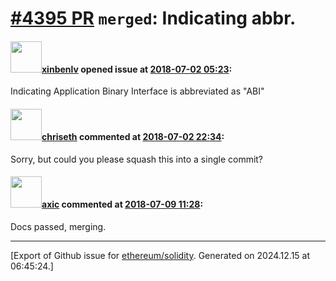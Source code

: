 # [\#4395 PR](https://github.com/ethereum/solidity/pull/4395) `merged`: Indicating abbr.

#### <img src="https://avatars.githubusercontent.com/u/640325?u=399fe5ec649714c26fbd92fea303be8faec4ae2c&v=4" width="50">[xinbenlv](https://github.com/xinbenlv) opened issue at [2018-07-02 05:23](https://github.com/ethereum/solidity/pull/4395):

Indicating Application Binary Interface is abbreviated as "ABI"

#### <img src="https://avatars.githubusercontent.com/u/9073706?v=4" width="50">[chriseth](https://github.com/chriseth) commented at [2018-07-02 22:34](https://github.com/ethereum/solidity/pull/4395#issuecomment-401957943):

Sorry, but could you please squash this into a single commit?

#### <img src="https://avatars.githubusercontent.com/u/20340?v=4" width="50">[axic](https://github.com/axic) commented at [2018-07-09 11:28](https://github.com/ethereum/solidity/pull/4395#issuecomment-403447670):

Docs passed, merging.


-------------------------------------------------------------------------------



[Export of Github issue for [ethereum/solidity](https://github.com/ethereum/solidity). Generated on 2024.12.15 at 06:45:24.]
